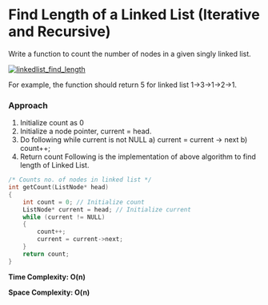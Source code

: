 
# Find Length of a Linked List (Iterative and Recursive)

Write a function to count the number of nodes in a given singly linked list.

[![linkedlist_find_length](https://media.geeksforgeeks.org/wp-content/cdn-uploads/gq/2015/03/Linkedlist_find_length.png "Click to enlarge")](https://media.geeksforgeeks.org/wp-content/cdn-uploads/gq/2015/03/Linkedlist_find_length.png)

For example, the function should return 5 for linked list 1->3->1->2->1.
### Approach
1) Initialize count as 0 
2) Initialize a node pointer, current = head.
3) Do following while current is not NULL
     a) current = current -> next
     b) count++;
4) Return count
Following is the implementation of above algorithm to find length of Linked List.
```c++
/* Counts no. of nodes in linked list */
int getCount(ListNode* head) 
{ 
	int count = 0; // Initialize count 
	ListNode* current = head; // Initialize current 
	while (current != NULL) 
	{ 
		count++; 
		current = current->next; 
	} 
	return count; 
}
```
**Time Complexity: O(n)**

**Space Complexity: O(n)**
